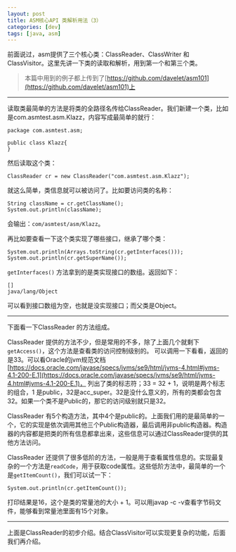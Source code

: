 ```yaml
---
layout: post
title: ASM核心API 类解析用法（3）
categories: [dev]
tags: [java, asm]
---
```

前面说过，asm提供了三个核心类：ClassReader、ClassWriter 和 ClassVisitor。这里先讲一下类的读取和解析，用到第一个和第三个类。

> 本篇中用到的例子都上传到了[https://github.com/davelet/asm101](https://github.com/davelet/asm101)上

---

读取类最简单的方法是将类的全路径名传给ClassReader。我们新建一个类，比如是com.asmtest.asm.Klazz，内容写成最简单的就行：
```
package com.asmtest.asm;

public class Klazz{
}
```
然后读取这个类：
```
ClassReader cr = new ClassReader("com.asmtest.asm.Klazz");
```
就这么简单，类信息就可以被访问了。比如要访问类的名称：
```
String className = cr.getClassName();
System.out.println(className);
```
会输出：`com/asmtest/asm/Klazz`。

再比如要查看一下这个类实现了哪些接口，继承了哪个类：
```
System.out.println(Arrays.toString(cr.getInterfaces()));
System.out.println(cr.getSuperName());
```
`getInterfaces()` 方法拿到的是类实现接口的数组。返回如下：
```
[]
java/lang/Object
```
可以看到接口数组为空，也就是没实现接口；而父类是Object。

---
下面看一下ClassReader 的方法组成。

ClassReader 提供的方法不少，但是常用的不多，除了上面几个就剩下`getAccess()`，这个方法是查看类的访问控制级别的。
可以调用一下看看，返回的是33。可以看Oracle的jvm规范文档 [https://docs.oracle.com/javase/specs/jvms/se9/html/jvms-4.html#jvms-4.1-200-E.1](https://docs.oracle.com/javase/specs/jvms/se9/html/jvms-4.html#jvms-4.1-200-E.1)， 列出了类的标志符；33 = 32 + 1，说明是两个标志的组合，1 是public，32是acc_super。32是没什么意义的，所有的类都会包含32。如果一个类不是Public的，那它的访问级别就只是32。

ClassReader 有5个构造方法，其中4个是public的。上面我们用的是最简单的一个，它的实现是依次调用其他三个Public构造器，最后调用非public构造器。构造器的内容都是把类的所有信息都拿出来，这些信息可以通过ClassReader提供的其他方法访问。

ClassReader 还提供了很多低阶的方法，一般是用于查看属性信息的。实现最复杂的一个方法是`readCode`，用于获取code属性。这些低阶方法中，最简单的一个是`getItemCount()`，我们可以试一下：
```
System.out.println(cr.getItemCount());
```
打印结果是16，这个是类的常量池的大小 + 1。可以用javap -c -v查看字节码文件，能够看到常量池里面有15个对象。

---

上面是ClassReader的初步介绍。结合ClassVisitor可以实现更复杂的功能，后面我们再介绍。